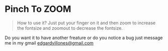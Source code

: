 # Pinch To ZOOM

> How to use it? Just put your finger on it and then zoom to increase the fontsize and zoomout to decrease the fontsize.


Do you want it to have another freature or do you notice a bug just message me in my gmail edgardvillones@gmail.com
